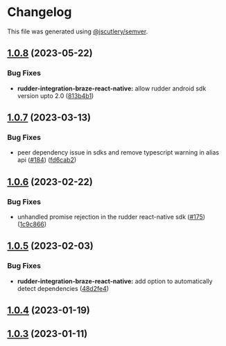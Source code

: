 # Changelog

This file was generated using [@jscutlery/semver](https://github.com/jscutlery/semver).

## [1.0.8](https://github.com/rudderlabs/rudder-sdk-react-native/compare/rudder-integration-braze-react-native@1.0.7...rudder-integration-braze-react-native@1.0.8) (2023-05-22)


### Bug Fixes

* **rudder-integration-braze-react-native:** allow rudder android sdk version upto 2.0 ([813b4b1](https://github.com/rudderlabs/rudder-sdk-react-native/commit/813b4b19c8005c0e49ef9a570a27bb4f891daad0))

## [1.0.7](https://github.com/rudderlabs/rudder-sdk-react-native/compare/rudder-integration-braze-react-native@1.0.6...rudder-integration-braze-react-native@1.0.7) (2023-03-13)


### Bug Fixes

* peer dependency issue in sdks and remove typescript warning in alias api ([#184](https://github.com/rudderlabs/rudder-sdk-react-native/issues/184)) ([fd6cab2](https://github.com/rudderlabs/rudder-sdk-react-native/commit/fd6cab262d1cba21dfd7129caa1a53d614cb7783))

## [1.0.6](https://github.com/rudderlabs/rudder-sdk-react-native/compare/rudder-integration-braze-react-native@1.0.5...rudder-integration-braze-react-native@1.0.6) (2023-02-22)


### Bug Fixes

* unhandled promise rejection in the rudder react-native sdk ([#175](https://github.com/rudderlabs/rudder-sdk-react-native/issues/175)) ([1c9c866](https://github.com/rudderlabs/rudder-sdk-react-native/commit/1c9c866dfd59ef751075ccbcbece36efd891d50b))

## [1.0.5](https://github.com/rudderlabs/rudder-sdk-react-native/compare/rudder-integration-braze-react-native@1.0.4...rudder-integration-braze-react-native@1.0.5) (2023-02-03)


### Bug Fixes

* **rudder-integration-braze-react-native:** add option to automatically detect dependencies ([48d2fe4](https://github.com/rudderlabs/rudder-sdk-react-native/commit/48d2fe45a8f301006e7764359fb735e22363f49b))

## [1.0.4](https://github.com/rudderlabs/rudder-sdk-react-native/compare/rudder-integration-braze-react-native@1.0.3...rudder-integration-braze-react-native@1.0.4) (2023-01-19)

## [1.0.3](https://github.com/rudderlabs/rudder-sdk-react-native/compare/rudder-integration-braze-react-native-1.0.2...rudder-integration-braze-react-native-1.0.3) (2023-01-11)
